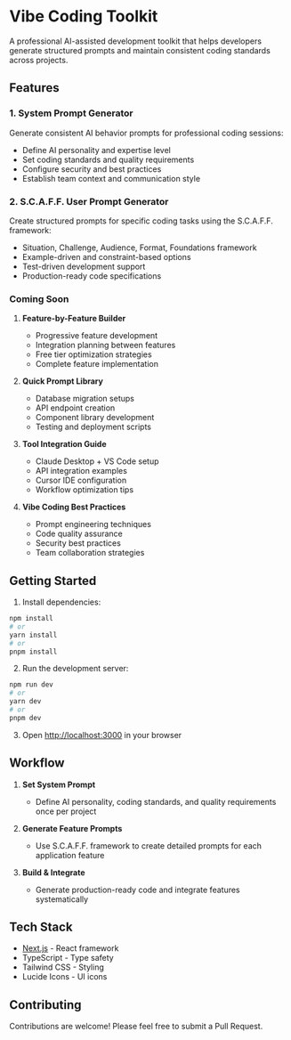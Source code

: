 # Vibe Coding Toolkit

A professional AI-assisted development toolkit that helps developers generate structured prompts and maintain consistent coding standards across projects.

## Features

### 1. System Prompt Generator

Generate consistent AI behavior prompts for professional coding sessions:

- Define AI personality and expertise level
- Set coding standards and quality requirements
- Configure security and best practices
- Establish team context and communication style

### 2. S.C.A.F.F. User Prompt Generator

Create structured prompts for specific coding tasks using the S.C.A.F.F. framework:

- Situation, Challenge, Audience, Format, Foundations framework
- Example-driven and constraint-based options
- Test-driven development support
- Production-ready code specifications

### Coming Soon

1. **Feature-by-Feature Builder**

   - Progressive feature development
   - Integration planning between features
   - Free tier optimization strategies
   - Complete feature implementation

2. **Quick Prompt Library**

   - Database migration setups
   - API endpoint creation
   - Component library development
   - Testing and deployment scripts

3. **Tool Integration Guide**

   - Claude Desktop + VS Code setup
   - API integration examples
   - Cursor IDE configuration
   - Workflow optimization tips

4. **Vibe Coding Best Practices**
   - Prompt engineering techniques
   - Code quality assurance
   - Security best practices
   - Team collaboration strategies

## Getting Started

1. Install dependencies:

```bash
npm install
# or
yarn install
# or
pnpm install
```

2. Run the development server:

```bash
npm run dev
# or
yarn dev
# or
pnpm dev
```

3. Open [http://localhost:3000](http://localhost:3000) in your browser

## Workflow

1. **Set System Prompt**

   - Define AI personality, coding standards, and quality requirements once per project

2. **Generate Feature Prompts**

   - Use S.C.A.F.F. framework to create detailed prompts for each application feature

3. **Build & Integrate**
   - Generate production-ready code and integrate features systematically

## Tech Stack

- [Next.js](https://nextjs.org) - React framework
- TypeScript - Type safety
- Tailwind CSS - Styling
- Lucide Icons - UI icons

## Contributing

Contributions are welcome! Please feel free to submit a Pull Request.

